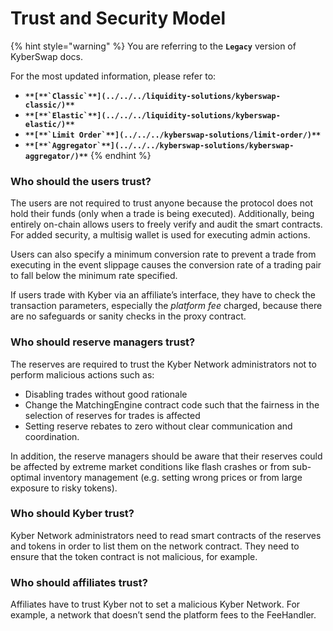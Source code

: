 # Trust and Security Model

{% hint style="warning" %}
You are referring to the **`Legacy`** version of KyberSwap docs.

For the most updated information, please refer to:

* **``**[**`Classic`**](../../../liquidity-solutions/kyberswap-classic/)**``**
* **``**[**`Elastic`**](../../../liquidity-solutions/kyberswap-elastic/)**``**
* **``**[**`Limit Order`**](../../../kyberswap-solutions/limit-order/)**``**
* **``**[**`Aggregator`**](../../../kyberswap-solutions/kyberswap-aggregator/)**``**
{% endhint %}

### Who should the users trust?[​](https://docs.kyberswap.com/Legacy/trust-security-model#who-should-the-users-trust) <a href="#who-should-the-users-trust" id="who-should-the-users-trust"></a>

The users are not required to trust anyone because the protocol does not hold their funds (only when a trade is being executed). Additionally, being entirely on-chain allows users to freely verify and audit the smart contracts. For added security, a multisig wallet is used for executing admin actions.

Users can also specify a minimum conversion rate to prevent a trade from executing in the event slippage causes the conversion rate of a trading pair to fall below the minimum rate specified.

If users trade with Kyber via an affiliate’s interface, they have to check the transaction parameters, especially the _platform fee_ charged, because there are no safeguards or sanity checks in the proxy contract.

### Who should reserve managers trust?[​](https://docs.kyberswap.com/Legacy/trust-security-model#who-should-reserve-managers-trust) <a href="#who-should-reserve-managers-trust" id="who-should-reserve-managers-trust"></a>

The reserves are required to trust the Kyber Network administrators not to perform malicious actions such as:

* Disabling trades without good rationale
* Change the MatchingEngine contract code such that the fairness in the selection of reserves for trades is affected
* Setting reserve rebates to zero without clear communication and coordination.

In addition, the reserve managers should be aware that their reserves could be affected by extreme market conditions like flash crashes or from sub-optimal inventory management (e.g. setting wrong prices or from large exposure to risky tokens).

### Who should Kyber trust?[​](https://docs.kyberswap.com/Legacy/trust-security-model#who-should-kyber-trust) <a href="#who-should-kyber-trust" id="who-should-kyber-trust"></a>

Kyber Network administrators need to read smart contracts of the reserves and tokens in order to list them on the network contract. They need to ensure that the token contract is not malicious, for example.

### Who should affiliates trust?[​](https://docs.kyberswap.com/Legacy/trust-security-model#who-should-affiliates-trust) <a href="#who-should-affiliates-trust" id="who-should-affiliates-trust"></a>

Affiliates have to trust Kyber not to set a malicious Kyber Network. For example, a network that doesn’t send the platform fees to the FeeHandler.
